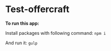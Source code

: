 # Test-offercraft
**To run this app:**

Install packages with following command:
`npm i`


And run it:
`gulp`